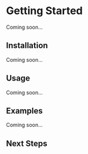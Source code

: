 # Getting Started

Coming soon...

## Installation

Coming soon...

## Usage

Coming soon...

## Examples

Coming soon...

## Next Steps